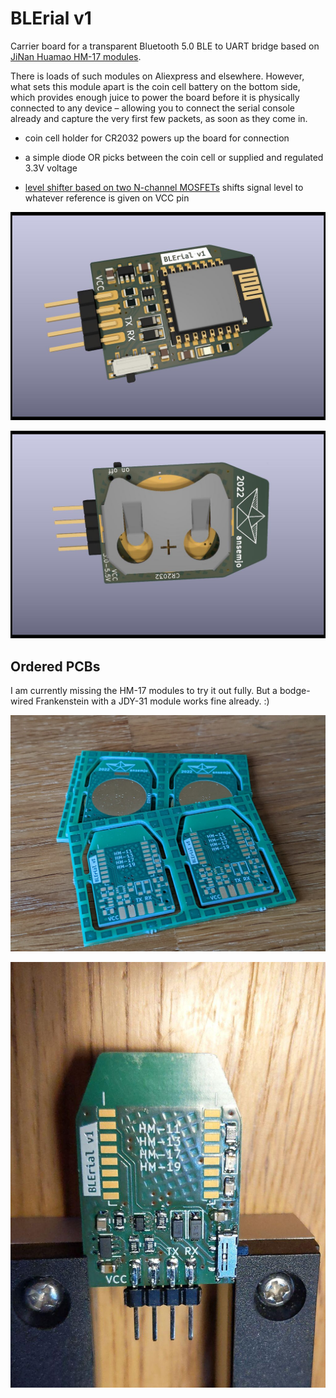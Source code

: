 # BLErial v1

Carrier board for a transparent Bluetooth 5.0 BLE to UART bridge based on [JiNan Huamao HM-17 modules](http://www.jnhuamao.cn/bluetooth.asp).

There is loads of such modules on Aliexpress and elsewhere. However, what sets this module apart is the coin cell battery on the bottom side, which provides enough juice to power the board before it is physically connected to any device – allowing you to connect the serial console already and capture the very first few packets, as soon as they come in.

* coin cell holder for CR2032 powers up the board for connection

* a simple diode OR picks between the coin cell or supplied and regulated 3.3V voltage
* [level shifter based on two N-channel MOSFETs](https://cdn-shop.adafruit.com/datasheets/AN10441.pdf) shifts signal level to whatever reference is given on VCC pin

![](render-top.jpg)

![](render-bottom.jpg)



## Ordered PCBs

I am currently missing the HM-17 modules to try it out fully. But a bodge-wired Frankenstein with a JDY-31 module works fine already. :)

![](photo-pcbs.jpg)

![](photo-almost.jpg)
